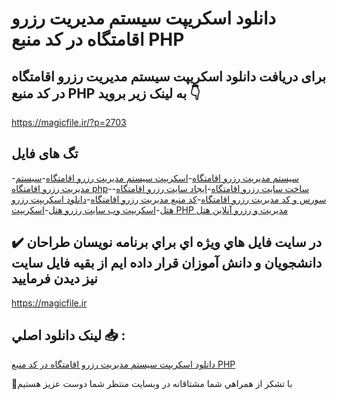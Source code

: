 # دانلود اسکریپت سیستم مدیریت رزرو اقامتگاه در کد منبع PHP

## برای دریافت دانلود اسکریپت سیستم مدیریت رزرو اقامتگاه در کد منبع PHP به لینک زیر بروید 👇

https://magicfile.ir/?p=2703

## تگ های فایل

-[سیستم مدیریت رزرو اقامتگاه](https://magicfile.ir/product/%d8%a7%d8%b3%da%a9%d8%b1%db%8c%d9%be%d8%aa-%d8%b3%db%8c%d8%b3%d8%aa%d9%85-%d9%85%d8%af%db%8c%d8%b1%db%8c%d8%aa-%d8%b1%d8%b2%d8%b1%d9%88-%d8%a7%d9%82%d8%a7%d9%85%d8%aa%da%af%d8%a7%d9%87-%d8%af%d8%b1-%da%a9%d8%af-php/)-[اسکریپت سیستم مدیریت رزرو اقامتگاه](https://magicfile.ir/product/%d8%a7%d8%b3%da%a9%d8%b1%db%8c%d9%be%d8%aa-%d8%b3%db%8c%d8%b3%d8%aa%d9%85-%d9%85%d8%af%db%8c%d8%b1%db%8c%d8%aa-%d8%b1%d8%b2%d8%b1%d9%88-%d8%a7%d9%82%d8%a7%d9%85%d8%aa%da%af%d8%a7%d9%87-%d8%af%d8%b1-%da%a9%d8%af-php/)-[سیستم مدیریت رزرو اقامتگاه php](https://magicfile.ir/product/%d8%a7%d8%b3%da%a9%d8%b1%db%8c%d9%be%d8%aa-%d8%b3%db%8c%d8%b3%d8%aa%d9%85-%d9%85%d8%af%db%8c%d8%b1%db%8c%d8%aa-%d8%b1%d8%b2%d8%b1%d9%88-%d8%a7%d9%82%d8%a7%d9%85%d8%aa%da%af%d8%a7%d9%87-%d8%af%d8%b1-%da%a9%d8%af-php/)-[ساخت سایت رزرو اقامتگاه](https://magicfile.ir/product/%d8%a7%d8%b3%da%a9%d8%b1%db%8c%d9%be%d8%aa-%d8%b3%db%8c%d8%b3%d8%aa%d9%85-%d9%85%d8%af%db%8c%d8%b1%db%8c%d8%aa-%d8%b1%d8%b2%d8%b1%d9%88-%d8%a7%d9%82%d8%a7%d9%85%d8%aa%da%af%d8%a7%d9%87-%d8%af%d8%b1-%da%a9%d8%af-php/)-[ایجاد سایت رزرو اقامتگاه](https://magicfile.ir/product/%d8%a7%d8%b3%da%a9%d8%b1%db%8c%d9%be%d8%aa-%d8%b3%db%8c%d8%b3%d8%aa%d9%85-%d9%85%d8%af%db%8c%d8%b1%db%8c%d8%aa-%d8%b1%d8%b2%d8%b1%d9%88-%d8%a7%d9%82%d8%a7%d9%85%d8%aa%da%af%d8%a7%d9%87-%d8%af%d8%b1-%da%a9%d8%af-php/)-[سورس و کد مدیریت رزرو اقامتگاه](https://magicfile.ir/product/%d8%a7%d8%b3%da%a9%d8%b1%db%8c%d9%be%d8%aa-%d8%b3%db%8c%d8%b3%d8%aa%d9%85-%d9%85%d8%af%db%8c%d8%b1%db%8c%d8%aa-%d8%b1%d8%b2%d8%b1%d9%88-%d8%a7%d9%82%d8%a7%d9%85%d8%aa%da%af%d8%a7%d9%87-%d8%af%d8%b1-%da%a9%d8%af-php/)-[کد منبع مدیریت رزرو اقامتگاه](https://magicfile.ir/product/%d8%a7%d8%b3%da%a9%d8%b1%db%8c%d9%be%d8%aa-%d8%b3%db%8c%d8%b3%d8%aa%d9%85-%d9%85%d8%af%db%8c%d8%b1%db%8c%d8%aa-%d8%b1%d8%b2%d8%b1%d9%88-%d8%a7%d9%82%d8%a7%d9%85%d8%aa%da%af%d8%a7%d9%87-%d8%af%d8%b1-%da%a9%d8%af-php/)-[دانلود اسکریپت رزرو هتل](https://magicfile.ir/product/%d8%a7%d8%b3%da%a9%d8%b1%db%8c%d9%be%d8%aa-%d8%b3%db%8c%d8%b3%d8%aa%d9%85-%d9%85%d8%af%db%8c%d8%b1%db%8c%d8%aa-%d8%b1%d8%b2%d8%b1%d9%88-%d8%a7%d9%82%d8%a7%d9%85%d8%aa%da%af%d8%a7%d9%87-%d8%af%d8%b1-%da%a9%d8%af-php/)-[اسکریپت وب سایت رزرو هتل](https://magicfile.ir/product/%d8%a7%d8%b3%da%a9%d8%b1%db%8c%d9%be%d8%aa-%d8%b3%db%8c%d8%b3%d8%aa%d9%85-%d9%85%d8%af%db%8c%d8%b1%db%8c%d8%aa-%d8%b1%d8%b2%d8%b1%d9%88-%d8%a7%d9%82%d8%a7%d9%85%d8%aa%da%af%d8%a7%d9%87-%d8%af%d8%b1-%da%a9%d8%af-php/)-[اسکریپت PHP مدیریت و رزرو آنلاین هتل](https://magicfile.ir/product/%d8%a7%d8%b3%da%a9%d8%b1%db%8c%d9%be%d8%aa-%d8%b3%db%8c%d8%b3%d8%aa%d9%85-%d9%85%d8%af%db%8c%d8%b1%db%8c%d8%aa-%d8%b1%d8%b2%d8%b1%d9%88-%d8%a7%d9%82%d8%a7%d9%85%d8%aa%da%af%d8%a7%d9%87-%d8%af%d8%b1-%da%a9%d8%af-php/)

## ✔️ در سايت فايل هاي ويژه اي براي برنامه نويسان طراحان دانشجويان و دانش آموزان قرار داده ايم از بقيه فايل سايت نيز ديدن فرماييد

https://magicfile.ir


## لينک دانلود اصلي 📥 :

[دانلود اسکریپت سیستم مدیریت رزرو اقامتگاه در کد منبع PHP](https://magicfile.ir/product/%d8%a7%d8%b3%da%a9%d8%b1%db%8c%d9%be%d8%aa-%d8%b3%db%8c%d8%b3%d8%aa%d9%85-%d9%85%d8%af%db%8c%d8%b1%db%8c%d8%aa-%d8%b1%d8%b2%d8%b1%d9%88-%d8%a7%d9%82%d8%a7%d9%85%d8%aa%da%af%d8%a7%d9%87-%d8%af%d8%b1-%da%a9%d8%af-php/) 


🙏با تشکر از همراهي شما مشتاقانه در وبسایت منتظر شما دوست عزیز هستیم

